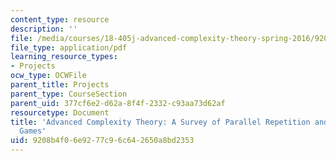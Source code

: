 ```yaml
---
content_type: resource
description: ''
file: /media/courses/18-405j-advanced-complexity-theory-spring-2016/9208b4f06e9277c96c642650a8bd2353_MIT18_405JS16_ParallelRepetiton.pdf
file_type: application/pdf
learning_resource_types:
- Projects
ocw_type: OCWFile
parent_title: Projects
parent_type: CourseSection
parent_uid: 377cf6e2-d62a-8f4f-2332-c93aa73d62af
resourcetype: Document
title: 'Advanced Complexity Theory: A Survey of Parallel Repetition and Projection
  Games'
uid: 9208b4f0-6e92-77c9-6c64-2650a8bd2353
---
```

